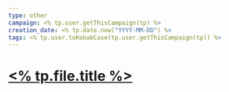 ```yaml
---
type: other
campaign: <% tp.user.getThisCampaign(tp) %>
creation_date: <% tp.date.now("YYYY-MM-DD") %>
tags: <% tp.user.toKebabCase(tp.user.getThisCampaign(tp)) %>
---
```

# [<% tp.file.title %>](<% tp.file.title %>)
